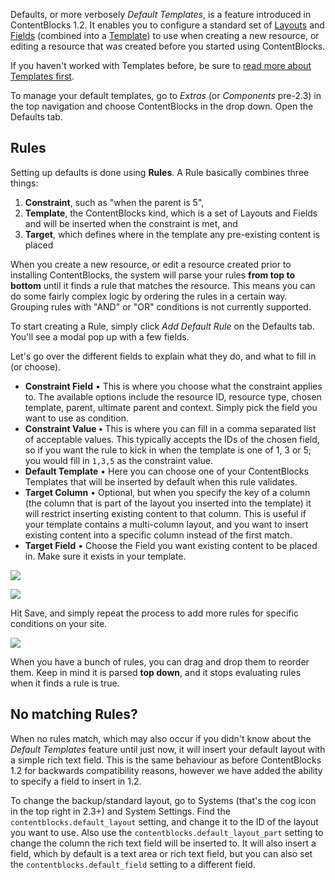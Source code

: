 
Defaults, or more verbosely _Default Templates_, is a feature introduced in ContentBlocks 1.2. It enables you to configure a standard set of [Layouts](Layouts) and [Fields](Fields) (combined into a [Template](Templates)) to use when creating a new resource, or editing a resource that was created before you started using ContentBlocks.

If you haven't worked with Templates before, be sure to [read more about Templates first](Templates).

To manage your default templates, go to _Extras_ (or _Components_ pre-2.3) in the top navigation and choose ContentBlocks in the drop down. Open the Defaults tab.


## Rules

Setting up defaults is done using **Rules**. A Rule basically combines three things:

1. **Constraint**, such as "when the parent is 5",
2. **Template**, the ContentBlocks kind, which is a set of Layouts and Fields and will be inserted when the constraint is met, and
3. **Target**, which defines where in the template any pre-existing content is placed

When you create a new resource, or edit a resource created prior to installing ContentBlocks, the system will parse your rules **from top to bottom** until it finds a rule that matches the resource. This means you can do some fairly complex logic by ordering the rules in a certain way. Grouping rules with "AND" or "OR" conditions is not currently supported.

To start creating a Rule, simply click _Add Default Rule_ on the Defaults tab. You'll see a modal pop up with a few fields.

 

 Let's go over the different fields to explain what they do, and what to fill in (or choose).

- **Constraint Field** • This is where you choose what the constraint applies to. The available options include the resource ID, resource type, chosen template, parent, ultimate parent and context. Simply pick the field you want to use as condition.
- **Constraint Value •** This is where you can fill in a comma separated list of acceptable values. This typically accepts the IDs of the chosen field, so if you want the rule to kick in when the template is one of 1, 3 or 5; you would fill in `1,3,5` as the constraint value.
- **Default Template** • Here you can choose one of your ContentBlocks Templates that will be inserted by default when this rule validates.
- **Target Column** • Optional, but when you specify the key of a column (the column that is part of the layout you inserted into the template) it will restrict inserting existing content to that column. This is useful if your template contains a multi-column layout, and you want to insert existing content into a specific column instead of the first match.
- **Target Field** • Choose the Field you want existing content to be placed in. Make sure it exists in your template.



[![](https://assets.modmore.com/uploads/2014/10/add_default_rule.png)](https://assets.modmore.com/uploads/2014/10/add_default_rule.png)

 [ ![](https://assets.modmore.com/uploads/2014/10/Content_Blocks_MODX_Revolution.png)](https://assets.modmore.com/uploads/2014/10/Content_Blocks_MODX_Revolution.png)

 

 

Hit Save, and simply repeat the process to add more rules for specific conditions on your site.

[![](https://assets.modmore.com/uploads/2014/10/Content_Blocks_MODX_Revolution_1.png)](https://assets.modmore.com/uploads/2014/10/Content_Blocks_MODX_Revolution_1.png)

When you have a bunch of rules, you can drag and drop them to reorder them. Keep in mind it is parsed **top down**, and it stops evaluating rules when it finds a rule is true.

## No matching Rules?

When no rules match, which may also occur if you didn't know about the _Default Templates_ feature until just now, it will insert your default layout with a simple rich text field. This is the same behaviour as before ContentBlocks 1.2 for backwards compatibility reasons, however we have added the ability to specify a field to insert in 1.2.

To change the backup/standard layout, go to Systems (that's the cog icon in the top right in 2.3+) and System Settings. Find the `contentblocks.default_layout` setting, and change it to the ID of the layout you want to use. Also use the `contentblocks.default_layout_part` setting to change the column the rich text field will be inserted to. It will also insert a field, which by default is a text area or rich text field, but you can also set the `contentblocks.default_field` setting to a different field.